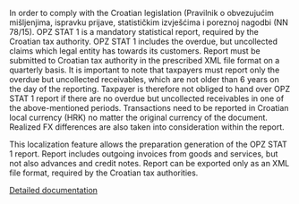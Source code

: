 In order to comply with the Croatian legislation (Pravilnik o obvezujućim mišljenjima, ispravku prijave, statističkim izvješćima i poreznoj nagodbi (NN 78/15). OPZ STAT 1 is a mandatory statistical report, required by the Croatian tax authority. OPZ STAT 1 includes the overdue, but uncollected claims which legal entity has towards its customers. Report must be submitted to Croatian tax authority in the prescribed XML file format on a quarterly basis. It is important to note that taxpayers must report only the overdue but uncollected receivables, which are not older than 6 years on the day of the reporting. Taxpayer is therefore not obliged to hand over OPZ STAT 1 report if there are no overdue but uncollected receivables in one of the above-mentioned periods. Transactions need to be reported in Croatian local currency (HRK) no matter the original currency of the document. Realized FX differences are also taken into consideration within the report.

This localization feature allows the preparation generation of the OPZ STAT 1 report. Report includes outgoing invoices from goods and services, but not also advances and credit notes. Report can be exported only as an XML file format, required by the Croatian tax authorities.

[Detailed documentation](http://axweb/D365O%20Localization%20Documents/D365O%20LOC_HR%20OPZ-STAT-1.docx?Web=1)